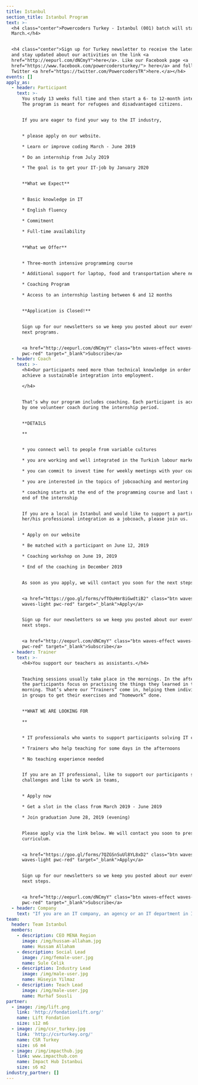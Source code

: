 ```yaml
---
title: Istanbul
section_title: Istanbul Program
text: >-
  <h4 class="center">Powercoders Turkey - Istanbul (001) batch will start in
  March.</h4>


  <h4 class="center">Sign up for Turkey newsletter to receive the latest events
  and stay updated about our activities on the link <a
  href="http://eepurl.com/dNCmyY">here</a>. Like our Facebook page <a
  href="https://www.facebook.com/powercodersturkey/"> here</a> and follow us on
  Twitter <a href="https://twitter.com/PowercodersTR">here.</a></h4>
events: []
apply_as:
  - header: Participant
    text: >-
      You study 13 weeks full time and then start a 6- to 12-month internship.
      The program is meant for refugees and disadvantaged citizens.


      If you are eager to find your way to the IT industry, 


      * please apply on our website.

      * Learn or improve coding March - June 2019

      * Do an internship from July 2019

      * The goal is to get your IT-job by January 2020


      **What we Expect**


      * Basic knowledge in IT

      * English fluency

      * Commitment

      * Full-time availability


      **What we Offer**


      * Three-month intensive programming course

      * Additional support for laptop, food and transportation where needed

      * Coaching Program

      * Access to an internship lasting between 6 and 12 months


      **Application is Closed!**


      Sign up for our newsletters so we keep you posted about our events and
      next programs.


      <a href="http://eepurl.com/dNCmyY" class="btn waves-effect waves-light
      pwc-red" target="_blank">Subscribe</a>
  - header: Coach
    text: >-
      <h4>Our participants need more than technical knowledge in order to
      achieve a sustainable integration into employment.

      </h4>


      That’s why our program includes coaching. Each participant is accompanied
      by one volunteer coach during the internship period.


      **DETAILS

      **


      * you connect well to people from variable cultures

      * you are working and well integrated in the Turkish labour market

      * you can commit to invest time for weekly meetings with your coachee

      * you are interested in the topics of jobcoaching and mentoring

      * coaching starts at the end of the programming course and last until the
      end of the internship


      If you are a local in Istanbul and would like to support a participant in
      her/his professional integration as a jobcoach, please join us.


      * Apply on our website

      * Be matched with a participant on June 12, 2019

      * Coaching workshop on June 19, 2019

      * End of the coaching in December 2019


      As soon as you apply, we will contact you soon for the next steps.


      <a href="https://goo.gl/forms/vfTOuHmr8iGwdtiB2" class="btn waves-effect
      waves-light pwc-red" target="_blank">Apply</a>


      Sign up for our newsletters so we keep you posted about our events and
      next steps.


      <a href="http://eepurl.com/dNCmyY" class="btn waves-effect waves-light
      pwc-red" target="_blank">Subscribe</a>
  - header: Trainer
    text: >-
      <h4>You support our teachers as assistants.</h4>


      Teaching sessions usually take place in the mornings. In the afternoons,
      the participants focus on practising the things they learned in the
      morning. That’s where our “Trainers” come in, helping them individually or
      in groups to get their exercises and “homework” done.


      **WHAT WE ARE LOOKING FOR

      **


      * IT professionals who wants to support participants solving IT challenges

      * Trainers who help teaching for some days in the afternoons

      * No teaching experience needed


      If you are an IT professional, like to support our participants solving IT
      challenges and like to work in teams, 


      * Apply now

      * Get a slot in the class from March 2019 - June 2019

      * Join graduation June 28, 2019 (evening)


      Please apply via the link below. We will contact you soon to present our
      curriculum.


      <a href="https://goo.gl/forms/7QZGSnSuUl8YL8xD2" class="btn waves-effect
      waves-light pwc-red" target="_blank">Apply</a>


      Sign up for our newsletters so we keep you posted about our events and
      next steps.


      <a href="http://eepurl.com/dNCmyY" class="btn waves-effect waves-light
      pwc-red" target="_blank">Subscribe</a>
  - header: Company
    text: "If you are an IT company, an agency or an IT department in Istanbul or around, are eager to support a participant during an internship and are eventually able to offer an IT job in the long-run, join us.\r\n\n\r\n\nApply on our website latest March 31st, 2019\r\n\nJoin a community meet-up in March, 2019\r\n\nJoin Career Day on April 24, 2019\r\n\n2nd Interviews April 29 - May 3, 2019\r\n\nStart internship by July 2019\r\n\nBelow is the frequent asked questions. Please, have a look and do not hesitate to reach out to us on info.turkey@powercodsers.org if you need more information.\n\n<a href=\"https://goo.gl/forms/wZhxKDYm5YfpQwaB2\" class=\"btn waves-effect waves-light pwc-red\" target=\"_blank\">Apply</a>\n\nSign up for our newsletters so we keep you posted about our events and next steps.\n\n<a href=\"http://eepurl.com/dNCmyY\" class=\"btn waves-effect waves-light pwc-red\" target=\"_blank\">Subscribe</a>"
team:
  header: Team Istanbul
  members:
    - description: CEO MENA Region
      image: /img/hussam-allaham.jpg
      name: Hussam Allaham
    - description: Social Lead
      image: /img/female-user.jpg
      name: Sule Celik
    - description: Industry Lead
      image: /img/male-user.jpg
      name: Hüseyin Yilmaz
    - description: Teach Lead
      image: /img/male-user.jpg
      name: Murhaf Sousli
partner:
  - image: /img/lift.png
    link: 'http://fondationlift.org/'
    name: Lift Fondation
    size: s12 m6
  - image: /img/csr_turkey.jpg
    link: 'http://csrturkey.org/'
    name: CSR Turkey
    size: s6 m4
  - image: /img/impacthub.jpg
    link: www.impacthub.con
    name: Impact Hub Istanbui
    size: s6 m2
industry_partner: []
---
```


